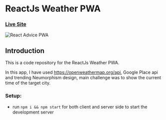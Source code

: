 # ReactJs Weather PWA

### [Live Site](https://weather.azeemansari.in/)

![React Advice PWA](https://i.ibb.co/h20g78Y/Screen-Shot-2023-12-10-at-12-24-47-PM.png)

## Introduction
This is a code repository for the ReactJs Weather PWA. 

In this app, I have used https://openweathermap.org/api, Google Place api and trending Neumorphism design, main challenge was to show the current time of the target city.

### Setup:
- run ```npm i && npm start``` for both client and server side to start the development server
